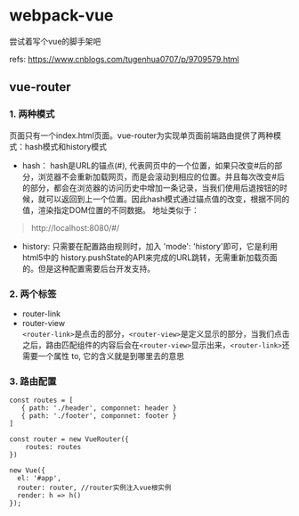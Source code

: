 # webpack-vue
尝试着写个vue的脚手架吧

refs: https://www.cnblogs.com/tugenhua0707/p/9709579.html

vue-router
------------
### 1. 两种模式
页面只有一个index.html页面。vue-router为实现单页面前端路由提供了两种模式：hash模式和history模式
* hash： 
hash是URL的锚点(#), 代表网页中的一个位置，如果只改变#后的部分，浏览器不会重新加载网页，而是会滚动到相应的位置。并且每次改变#后的部分，都会在浏览器的访问历史中增加一条记录，当我们使用后退按钮的时候，就可以返回到上一个位置。因此hash模式通过锚点值的改变，根据不同的值，渲染指定DOM位置的不同数据。
地址类似于：
> http://localhost:8080/#/
* history: 只需要在配置路由规则时，加入 'mode': 'history'即可，它是利用html5中的 history.pushState的API来完成的URL跳转，无需重新加载页面的。但是这种配置需要后台开发支持。

### 2. 两个标签
* router-link  
* router-view  
```<router-link>```是点击的部分，```<router-view>```是定义显示的部分，当我们点击之后，路由匹配组件的内容后会在```<router-view>```显示出来，```<router-link>```还需要一个属性 to, 它的含义就是到哪里去的意思

### 3. 路由配置
```
const routes = [
   { path: './header', componnet: header }
   { path: './footer', componnet: footer } 
]

const router = new VueRouter({
    routes: routes
})

new Vue({
  el: '#app',
  router: router, //router实例注入vue根实例
  render: h => h()
});
```